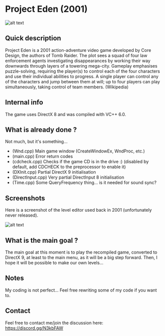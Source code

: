 # Project Eden (2001)


![alt text](http://www.core-design.com/images/goodies/Project-eden-logo.png)

## Quick description

Project Eden is a 2001 action-adventure video game developed by Core Design, the authors of Tomb Raider.
The plot sees a squad of four law enforcement agents investigating disappearances by working their way downwards through layers of a towering mega-city. Gameplay emphasises puzzle-solving, requiring the player(s) to control each of the four characters and use their individual abilities to progress. A single player can control any of the characters and jump between them at will; up to four players can play simultaneously, taking control of team members.
(Wikipedia)

## Internal info

The game uses DirectX 8 and was compiled with VC++ 6.0.

## What is already done ?

Not much, but it's something...

- (Wnd.cpp)         Main game window (CreateWindowEx, WndProc, etc.)
- (main.cpp)        Error return codes
- (cdcheck.cpp)     Checks if the game CD is in the drive :) (disabled by default, add CDCHECK to the preprocessor to enable it)
- (DXInit.cpp)      Partial DirectX 9 initialisation
- (DirectInput.cpp) Very partial DirectInput 8 initialisation
- (Time.cpp)        Some QueryFrequency thing... is it needed for sound sync?

## Screenshots

Here is a screenshot of the level editor used back in 2001 (unfortunately never released).

![alt text](http://www.core-design.com/images/goodies/othergames/roomeditorscreensprojecteden/screen17.jpg)

## What is the main goal ?

The main goal at this moment is to play the recompiled game, converted to DirectX 9, at least to the main menu, as it will be a big step forward. Then, I hope it will be possible to make our own levels...

## Notes

My coding is not perfect...
Feel free rewriting some of my code if you want to.

## Contact

Feel free to contact me/join the discussion here: https://discord.gg/N3kbFAW
